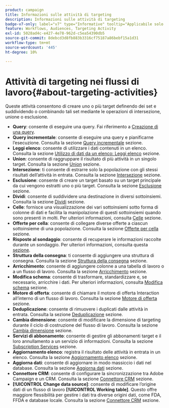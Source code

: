 ```yaml
---
product: campaign
title: Informazioni sulle attività di targeting
description: Informazioni sulle attività di targeting
badge-v7-only: label="v7" type="Informative" tooltip="Applicabile solo a Campaign Classic v7"
feature: Workflows, Audiences, Targeting Activity
exl-id: 5028ad4c-e427-4e78-962d-c5ea54390db5
source-git-commit: 8debcd3d8fb883b3316cf75187a86bebf15a1d31
workflow-type: tm+mt
source-wordcount: '445'
ht-degree: 10%

---
```


# Attività di targeting nei flussi di lavoro{#about-targeting-activities}



Queste attività consentono di creare uno o più target definendo dei set e suddividendo o combinando tali set mediante le operazioni di intersezione, unione o esclusione.

* **Query**: consente di eseguire una query. Fai riferimento a [Creazione di una query](query.md#creating-a-query).
* **Query incrementale**: consente di eseguire una query e pianificarne l’esecuzione. Consulta la sezione [Query incrementale](incremental-query.md) sezione.
* **Leggi elenco**: consente di utilizzare i dati contenuti in un elenco. Consulta la sezione [Utilizzo di dati da un elenco: Leggi elenco](../../platform/using/import-export-workflows.md#using-data-from-a-list--read-list) sezione.
* **Union**: consente di raggruppare il risultato di più attività in un singolo target. Consulta la sezione [Union](union.md) sezione.
* **Intersezione**: ti consente di estrarre solo la popolazione con gli stessi risultati dell’attività in entrata. Consulta la sezione [Intersezione](intersection.md) sezione.
* **Esclusione**: consente di creare un target basato su un target principale da cui vengono estratti uno o più target. Consulta la sezione [Esclusione](exclusion.md) sezione.
* **Dividi**: consente di suddividere una destinazione in diversi sottoinsiemi. Consulta la sezione [Dividi](split.md) sezione.
* **Celle**: fornisce una visualizzazione dei vari sottoinsiemi sotto forma di colonne di dati e facilita la manipolazione di questi sottoinsiemi quando sono presenti in molti. Per ulteriori informazioni, consulta [Celle](cells.md) sezione.
* **Offerte per cella**: consente di collegare diverse offerte a ciascun sottoinsieme di una popolazione. Consulta la sezione [Offerte per cella](offers-by-cell.md) sezione.
* **Risposte al sondaggio**: consente di recuperare le informazioni raccolte durante un sondaggio. Per ulteriori informazioni, consulta questa [sezione](../../surveys/using/getting-started-with-surveys.md).
* **Struttura della consegna**: ti consente di aggiungere una struttura di consegna. Consulta la sezione [Struttura della consegna](../../workflow/using/delivery-outline.md) sezione.
* **Arricchimento**: consente di aggiungere colonne a una tabella di lavoro o a un flusso di lavoro. Consulta la sezione [Arricchimento](../../workflow/using/enrichment.md) sezione.
* **Modifica schema**: consente di trasformare, standardizzare e, se necessario, arricchire i dati. Per ulteriori informazioni, consulta [Modifica schema](../../workflow/using/edit-schema.md) sezione.
* **Motore di offerta**: consente di chiamare il motore di offerta Interaction all’interno di un flusso di lavoro. Consulta la sezione [Motore di offerta](../../workflow/using/offer-engine.md) sezione.
* **Deduplicazione**: consente di rimuovere i duplicati dalle attività in entrata. Consulta la sezione [Deduplicazione](../../workflow/using/deduplication.md) sezione.
* **Cambia dimensione**: consente di modificare la dimensione di targeting durante il ciclo di costruzione del flusso di lavoro. Consulta la sezione [Cambia dimensione](../../workflow/using/change-dimension.md) sezione.
* **Servizi di abbonamento**: consente di gestire gli abbonamenti target e il loro annullamento a un servizio di informazioni. Consulta la sezione [Subscription Services](../../workflow/using/subscription-services.md) sezione.
* **Aggiornamento elenco**: registra il risultato delle attività in entrata in un elenco. Consulta la sezione [Aggiornamento elenco](../../workflow/using/list-update.md) sezione.
* **Aggiorna dati**: consente di aggiornare in modo massiccio i dati nel database. Consulta la sezione [Aggiorna dati](../../workflow/using/update-data.md) sezione.
* **Connettore CRM**: consente di configurare la sincronizzazione tra Adobe Campaign e un CRM. Consulta la sezione [Connettore CRM](../../workflow/using/crm-connector.md) sezione.
* **[!UICONTROL Change data source]**: consente di modificare l’origine dati di un flusso di lavoro **[!UICONTROL Working table]**. Questo offre maggiore flessibilità per gestire i dati tra diverse origini dati, come FDA, FFDA e database locale. Consulta la sezione [Connettore CRM](../../workflow/using/change-data-source.md) sezione.
